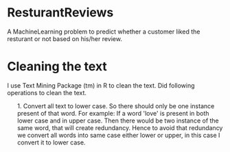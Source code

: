 # ResturantReviews
A MachineLearning problem to predict whether a customer liked the resturant or not based on his/her review.

# Cleaning the text
I use Text Mining Package (tm) in R to clean the text. Did following operations to clean the text.
<ul>
  1. Convert all text to lower case. So there should only be one instance present of that word.
      For example: If a word 'love' is present in both lower case and in upper case. Then there would be two instance of the same word, that will create redundancy. Hence to avoid that redundancy we convert all words into same case either lower or upper, in this case I convert it to lower case.
